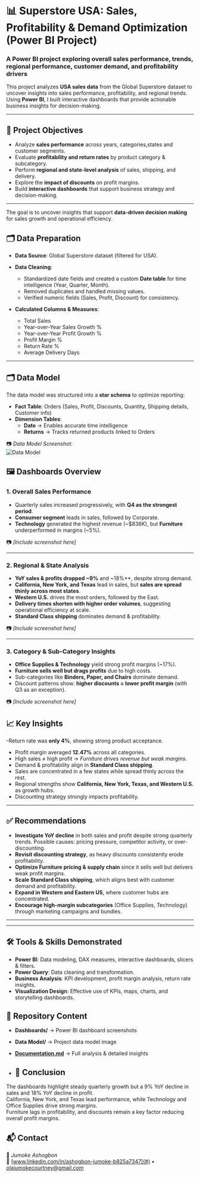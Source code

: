 # 📊 Superstore USA: Sales, Profitability & Demand Optimization (Power BI Project)  
### A Power BI project exploring overall sales performance, trends, regional performance, customer demand, and profitability drivers  

This project analyzes **USA sales data** from the Global Superstore dataset to uncover insights into sales performance, profitability, and regional trends. Using **Power BI**, I built interactive dashboards that provide actionable business insights for decision-making.  

---

## 🚀 Project Objectives  

- Analyze **sales performance** across years, categories,states and customer segments.  
- Evaluate **profitability and return rates** by product category & subcategory.  
- Perform **regional and state-level analysis** of sales, shipping, and delivery.  
- Explore the **impact of discounts** on profit margins.  
- Build **interactive dashboards** that support business strategy and decision-making.  

---
The goal is to uncover insights that support **data-driven decision making** for sales growth and operational efficiency. 

## 🗂 Data Preparation  
- **Data Source**: Global Superstore dataset (filtered for USA).  
- **Data Cleaning**:  
  - Standardized date fields and created a custom **Date table** for time intelligence (Year, Quarter, Month).  
  - Removed duplicates and handled missing values.  
  - Verified numeric fields (Sales, Profit, Discount) for consistency.  

- **Calculated Columns & Measures**:
  - Total Sales 
  - Year-over-Year Sales Growth %  
  - Year-over-Year Profit Growth %  
  - Profit Margin %  
  - Return Rate %  
  - Average Delivery Days  

---

## 🗂 Data Model  
The data model was structured into a **star schema** to optimize reporting:  

- **Fact Table**: Orders (Sales, Profit, Discounts, Quantity, Shipping details, Customer info)  
- **Dimension Tables**:  
  - **Date** → Enables accurate time intelligence  
  - **Returns** → Tracks returned products linked to Orders

📷 *Data Model Screenshot:*  
![Data Model](Docs/data_model.png) 


## 🖼️ Dashboards Overview  

### 1. **Overall Sales Performance**  
- Quarterly sales increased progressively, with **Q4 as the strongest period**.  
- **Consumer segment** leads in sales, followed by Corporate.  
- **Technology** generated the highest revenue (~$836K), but **Furniture** underperformed in margins (~5%).  

📷 *[Include screenshot here]*  

---

### 2. **Regional & State Analysis**  
- **YoY sales & profits dropped ~9%** and ~18%**, despite strong demand.
- **California, New York, and Texas** lead in sales, but **sales are spread thinly across most states**.  
- **Western U.S.** drives the most orders, followed by the East.  
- **Delivery times shorten with higher order volumes**, suggesting operational efficiency at scale.  
- **Standard Class shipping** dominates demand & profitability.  

📷 *[Include screenshot here]*  

---

### 3. **Category & Sub-Category Insights**  
- **Office Supplies & Technology** yield strong profit margins (~17%).  
- **Furniture sells well but drags profits** due to high costs.  
- Sub-categories like **Binders, Paper, and Chairs** dominate demand.  
- Discount patterns show: **higher discounts = lower profit margin** (with Q3 as an exception).  

📷 *[Include screenshot here]*  


## 📈 Key Insights 
-Return rate was **only 4%**, showing strong product acceptance.  
- Profit margin averaged **12.47%** across all categories.
- High sales ≠ high profit → *Furniture drives revenue but weak margins*.  
- Demand & profitability align in **Standard Class shipping**.  
- Sales are concentrated in a few states while spread thinly across the rest.  
- Regional strengths show **California, New York, Texas, and Western U.S.** as growth hubs.  
- Discounting strategy strongly impacts profitability.  

---

## ✅ Recommendations  

- **Investigate YoY decline** in both sales and profit despite strong quarterly trends. Possible causes: pricing pressure, competitor activity, or over-discounting.  
- **Revisit discounting strategy**, as heavy discounts consistently erode profitability.  
- **Optimize Furniture pricing & supply chain** since it sells well but delivers weak profit margins.  
- **Scale Standard Class shipping**, which aligns best with customer demand and profitability.  
- **Expand in Western and Eastern US**, where customer hubs are concentrated.  
- **Encourage high-margin subcategories** (Office Supplies, Technology) through marketing campaigns and bundles.  

---
---

## 🛠 Tools & Skills Demonstrated  

- **Power BI**: Data modeling, DAX measures, interactive dashboards, slicers & filters.  
- **Power Query**: Data cleaning and transformation.  
- **Business Analysis**: KPI development, profit margin analysis, return rate insights.  
- **Visualization Design**: Effective use of KPIs, maps, charts, and storytelling dashboards.  


## 📂 Repository Content  
- **Dashboards/** → Power BI dashboard screenshots  
- **Data Model/** → Project data model image  
- **[Documentation.md](./Documentation.md)** → Full analysis & detailed insights

- ## 🏁 Conclusion  
The dashboards highlight steady quarterly growth but a 9% YoY decline in sales and 18% YoY decline in profit.  
California, New York, and Texas lead performance, while Technology and Office Supplies drive strong margins.  
Furniture lags in profitability, and discounts remain a key factor reducing overall profit margins. 

## 📬 Contact  
👤 *Jumoke Ashogbon*  
🔗 [www.linkedin.com/in/ashogbon-jumoke-b825a7347](#)  • [olajumokecourtney@gmail.com
](#)  
  




